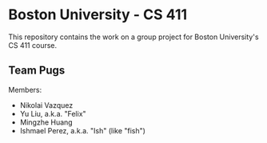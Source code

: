 # Boston University - CS 411

This repository contains the work on a group project for Boston University's
CS 411 course.

## Team Pugs

Members:
- Nikolai Vazquez
- Yu Liu, a.k.a. "Felix"
- Mingzhe Huang
- Ishmael Perez, a.k.a. "Ish" (like "fish")

